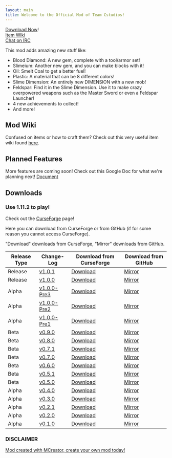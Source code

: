 ```yaml
---
layout: main
title: Welcome to the Official Mod of Team Cstudios!
---
```


[Download Now](#downloads)!<br/>
[Item Wiki](wiki)<br/>
[Chat on IRC](irc)

This mod adds amazing new stuff like:

- Blood Diamond: A new gem, complete with a tool/armor set!
- Slimeium: Another new gem, and you can make blocks with it!
- Oil: Smelt Coal to get a better fuel!
- Plastic: A material that can be 8 different colors!
- Slime Dimension: An entirely new DIMENSION with a new mob!
- Feldspar: Find it in the Slime Dimension. Use it to make crazy overpowered weapons such as the Master Sword or even a Feldspar Launcher!
- 4 new achievements to collect!
- And more!

## Mod Wiki

Confused on items or how to craft them? Check out this very useful item wiki found [here](wiki).

## Planned Features

More features are coming soon! Check out this Google Doc for what we're planning next! [Document](https://docs.google.com/document/d/1iLpDbmiFM5Q7dai4ZxXsKUcvsmPjlw72fb-hxB8LypQ/edit?usp=sharing)

## Downloads

### Use 1.11.2 to play!

Check out the [CurseForge](https://minecraft.curseforge.com/projects/cstudiosmod/files) page!

Here you can download from CurseForge or from GitHub (if for some reason you cannot access CurseForge).

"Download" downloads from CurseForge, "Mirror" downloads from GitHub.

Release Type | Change-Log | Download from CurseForge | Download from GitHub
----------|---------|-------|-------
Release | [v1.0.1](https://github.com/TeamCstudios/CStudiosMod/releases/tag/1.0.1) | [Download](https://minecraft.curseforge.com/projects/cstudiosmod/files/2467131/download) | [Mirror](http://teamcstudios.pro/CStudiosMod/downloads/cstudiosmod_1.0.1)
Release | [v1.0.0](https://github.com/TeamCstudios/CStudiosMod/releases/tag/1.0.0) | [Download](https://minecraft.curseforge.com/projects/cstudiosmod/files/2466682/download) | [Mirror](http://teamcstudios.pro/CStudiosMod/downloads/cstudiosmod_1.0.0-v1.11.2)
Alpha | [v1.0.0-Pre3](https://github.com/TeamCstudios/CStudiosMod/releases/tag/1.0.0-pre3) | [Download](https://minecraft.curseforge.com/projects/cstudiosmod/files/2466364/download) | [Mirror](http://teamcstudios.pro/CStudiosMod/downloads/cstudiosmod_1.0.0-pre3.jar)
Alpha | [v1.0.0-Pre2](https://github.com/TeamCstudios/CStudiosMod/releases/tag/1.0.0-pre2) | [Download](https://minecraft.curseforge.com/projects/cstudiosmod/files/2466263/download) | [Mirror](http://teamcstudios.pro/CStudiosMod/downloads/cstudiosmod_1.0.0-pre2.jar)
Alpha | [v1.0.0-Pre1](https://github.com/TeamCstudios/CStudiosMod/releases/tag/1.0.0-pre1) | [Download](https://minecraft.curseforge.com/projects/cstudiosmod/files/2466043/download) | [Mirror](http://teamcstudios.pro/CStudiosMod/downloads/cstudiosmod_1.0.0-pre1.jar)
Beta | [v0.9.0](https://github.com/TeamCstudios/CStudiosMod/releases/tag/0.9.0) | [Download](https://minecraft.curseforge.com/projects/cstudiosmod/files/2445959/download) | [Mirror](http://teamcstudios.pro/CStudiosMod/downloads/cstudiosmod_0.9.0.jar)
Beta | [v0.8.0](https://github.com/TeamCstudios/CStudiosMod/releases/tag/0.8.0) | [Download](https://minecraft.curseforge.com/projects/cstudiosmod/files/2445501/download) | [Mirror](http://teamcstudios.pro/CStudiosMod/downloads/cstudiosmod_0.8.0.jar)
Beta | [v0.7.1](https://github.com/TeamCstudios/CStudiosMod/releases/tag/0.7.1) | [Download](https://minecraft.curseforge.com/projects/cstudiosmod/files/2440230/download) | [Mirror](http://teamcstudios.pro/CStudiosMod/downloads/cstudiosmod_0.7.1.jar)
Beta | [v0.7.0](https://github.com/TeamCstudios/CStudiosMod/releases/tag/0.7.0) | [Download](https://minecraft.curseforge.com/projects/cstudiosmod/files/2439821/download) | [Mirror](http://teamcstudios.pro/CStudiosMod/downloads/cstudiosmod_0.7.0.jar)
Beta | [v0.6.0](https://github.com/TeamCstudios/CStudiosMod/releases/tag/0.6.0) | [Download](https://minecraft.curseforge.com/projects/cstudiosmod/files/2439766/download) | [Mirror](http://teamcstudios.pro/CStudiosMod/downloads/cstudiosmod_0.6.0.jar)
Beta | [v0.5.1](https://github.com/TeamCstudios/CStudiosMod/releases/tag/0.5.1) | [Download](https://minecraft.curseforge.com/projects/cstudiosmod/files/2439765/download) | [Mirror](http://teamcstudios.pro/CStudiosMod/downloads/cstudiosmod_0.5.1.jar)
Beta | [v0.5.0](https://github.com/TeamCstudios/CStudiosMod/releases/tag/0.5.0) | [Download](https://minecraft.curseforge.com/projects/cstudiosmod/files/2439764/download) | [Mirror](http://teamcstudios.pro/CStudiosMod/downloads/cstudiosmod_0.5.0.jar)
Alpha | [v0.4.0](https://github.com/TeamCstudios/CStudiosMod/releases/tag/0.4.0) | [Download](https://minecraft.curseforge.com/projects/cstudiosmod/files/2439763/download) | [Mirror](http://teamcstudios.pro/CStudiosMod/downloads/cstudiosmod_0.4.0.jar)
Alpha | [v0.3.0](https://github.com/TeamCstudios/CStudiosMod/releases/tag/0.3.0) | [Download](https://minecraft.curseforge.com/projects/cstudiosmod/files/2439762/download) | [Mirror](http://teamcstudios.pro/CStudiosMod/downloads/cstudiosmod_0.3.0.jar)
Alpha | [v0.2.1](https://github.com/TeamCstudios/CStudiosMod/releases/tag/0.2.1) | [Download](https://minecraft.curseforge.com/projects/cstudiosmod/files/2439761/download) | [Mirror](http://teamcstudios.pro/CStudiosMod/downloads/cstudiosmod_0.2.1.jar)
Alpha | [v0.2.0](https://github.com/TeamCstudios/CStudiosMod/releases/tag/0.2.0) | [Download](https://minecraft.curseforge.com/projects/cstudiosmod/files/2439760/download) | [Mirror](http://teamcstudios.pro/CStudiosMod/downloads/cstudiosmod_0.2.0.jar)
Alpha | [v0.1.0](https://github.com/TeamCstudios/CStudiosMod/releases/tag/0.1.0) | [Download](https://minecraft.curseforge.com/projects/cstudiosmod/files/2439759/download) | [Mirror](http://teamcstudios.pro/CStudiosMod/downloads/cstudiosmod_0.1.0.jar)

### DISCLAIMER
[Mod created with MCreator, create your own mod today!](https://mcreator.pylo.co/)
